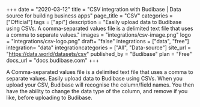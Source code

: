 +++
date = "2020-03-12"
title = "CSV integration with Budibase | Data source for building business apps"
page_title = "CSV"
categories = ["Official"] 
tags = ["api"] 
description = "Easily upload data to Budibase using CSVs. A comma-separated values file is a delimited text file that uses a comma to separate values."
images = "integrations/csv-image.png"
logo = "integrations/csv-logo.png"
draft= "false"
integrations = ["data", "free"]
integration= "data"
integrationcategories = ["All", "Data-source"]
site_url = "https://data.world/datasets/csv"
published_by = "Budibase"
plan = "Free"
docs_url = "docs.budibase.com"
+++

A Comma-separated values file is a delimited text file that uses a comma to separate values.
Easily upload data to Budibase using CSVs. When you upload your CSV, Budibase will recognise the column/field names. You then have the ability to change the data type of the column, and remove if you like, before uploading to Budibase.
